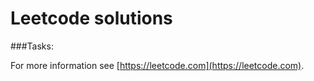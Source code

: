 # Leetcode solutions

###Tasks:

For more information see [https://leetcode.com](https://leetcode.com). 